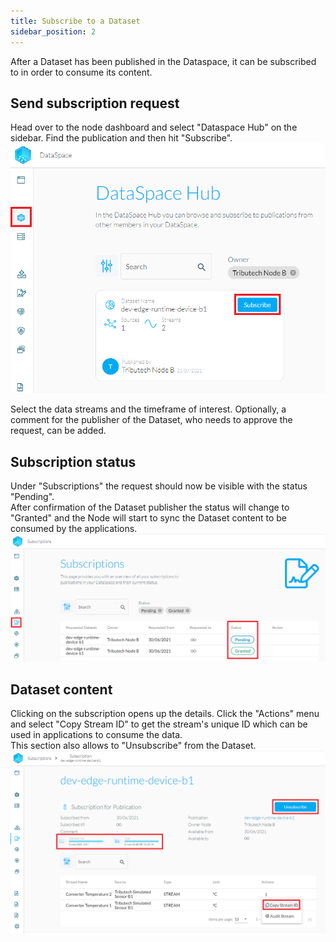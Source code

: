 ```yaml
---
title: Subscribe to a Dataset
sidebar_position: 2
---
```


After a Dataset has been published in the Dataspace, it can be subscribed to in order to consume its content.

## Send subscription request

Head over to the node dashboard and select "Dataspace Hub" on the sidebar. Find the publication and then hit "Subscribe".
![Subscribe to Dataset](assets/dataset_subscribe.png)

Select the data streams and the timeframe of interest. Optionally, a comment for the publisher of the Dataset, who needs to approve the request, can be added.

## Subscription status

Under "Subscriptions" the request should now be visible with the status "Pending".  
After confirmation of the Dataset publisher the status will change to "Granted" and the Node will start to sync the Dataset content to be consumed by the applications.
![Subscription status](assets/dataset_subscribe_status.png)

## Dataset content

Clicking on the subscription opens up the details. Click the "Actions" menu and select "Copy Stream ID" to get the stream's unique ID which can be used in applications to consume the data.  
This section also allows to "Unsubscribe" from the Dataset.
![Subscription details](assets/dataset_subscription_details.png)
